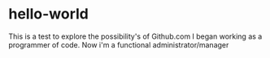 # hello-world
This is a test to explore the possibility's of Github.com
I began working as a programmer of code. Now i'm a functional administrator/manager
